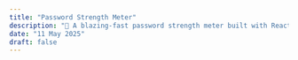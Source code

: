 ```yaml
---
title: "Password Strength Meter"
description: "🔐 A blazing-fast password strength meter built with React, TypeScript, Tailwind, and Vite — secure your passwords with real-time feedback!"
date: "11 May 2025"
draft: false
---
```

